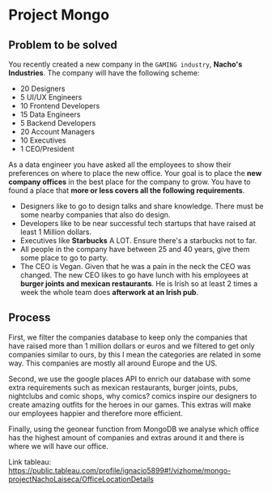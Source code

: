 # Project Mongo

## Problem to be solved

You recently created a new company in the `GAMING industry`, **Nacho's Industries**. The company will have the following scheme:
- 20 Designers
- 5 UI/UX Engineers
- 10 Frontend Developers
- 15 Data Engineers
- 5 Backend Developers
- 20 Account Managers
- 10 Executives
- 1 CEO/President

As a data engineer you have asked all the employees to show their preferences on where to place the new office.
Your goal is to place the **new company offices** in the best place for the company to grow.
You have to found a place that **more or less covers all the following requirements**.

- Designers like to go to design talks and share knowledge. There must be some nearby companies that also do design.
- Developers like to be near successful tech startups that have raised at least 1 Million dollars.
- Executives like **Starbucks** A LOT. Ensure there's a starbucks not to far.
- All people in the company have between 25 and 40 years, give them some place to go to party.
- The CEO is Vegan. Given that he was a pain in the neck the CEO was changed. The new CEO likes to go have lunch with his employees at **burger joints and mexican restaurants**. He is Irish so at least 2 times a week the whole team does **afterwork at an Irish pub**.

## Process

First, we filter the companies database to keep only the companies that have raised more than 1 million dollars or euros and we filtered to get only companies similar to ours, by this I mean the categories are related in some way. This companies are mostly all around Europe and the US.

Second, we use the google places API to enrich our database with some extra requirements such as mexican restaurants, burger joints, pubs, nightclubs and comic shops, why comics? comics inspire our designers to create amazing outfits for the heroes in our games. This extras will make our employees happier and therefore more efficient. 

Finally, using the geonear function from MongoDB we analyse which office has the highest amount of companies and extras around it and there is where we will have our office.

Link tableau: https://public.tableau.com/profile/ignacio5899#!/vizhome/mongo-projectNachoLaiseca/OfficeLocationDetails



